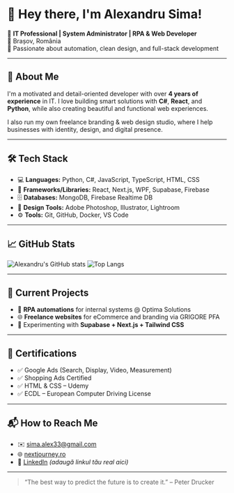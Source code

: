 # 👋 Hey there, I'm Alexandru Sima!

🎯 **IT Professional | System Administrator | RPA & Web Developer**  
📍 Brașov, România  
🧠 Passionate about automation, clean design, and full-stack development  

---

## 💼 About Me

I'm a motivated and detail-oriented developer with over **4 years of experience** in IT. I love building smart solutions with **C#**, **React**, and **Python**, while also creating beautiful and functional web experiences.

I also run my own freelance branding & web design studio, where I help businesses with identity, design, and digital presence.

---

## 🛠️ Tech Stack

- 💻 **Languages:** Python, C#, JavaScript, TypeScript, HTML, CSS
- 🧠 **Frameworks/Libraries:** React, Next.js, WPF, Supabase, Firebase
- 🗄️ **Databases:** MongoDB, Firebase Realtime DB
- 🎨 **Design Tools:** Adobe Photoshop, Illustrator, Lightroom
- ⚙️ **Tools:** Git, GitHub, Docker, VS Code

---

## 📈 GitHub Stats

![Alexandru's GitHub stats](https://github-readme-stats.vercel.app/api?username=SimaAlexandru99&show_icons=true&theme=tokyonight)
![Top Langs](https://github-readme-stats.vercel.app/api/top-langs/?username=SimaAlexandru99&layout=compact&theme=tokyonight)

---

## 🚀 Current Projects

- 🔄 **RPA automations** for internal systems @ Optima Solutions
- 🌐 **Freelance websites** for eCommerce and branding via GRIGORE PFA
- 🧪 Experimenting with **Supabase + Next.js + Tailwind CSS**

---

## 📜 Certifications

- ✅ Google Ads (Search, Display, Video, Measurement)
- ✅ Shopping Ads Certified
- ✅ HTML & CSS – Udemy
- ✅ ECDL – European Computer Driving License

---

## 📬 How to Reach Me

- ✉️ [sima.alex33@gmail.com](mailto:sima.alex33@gmail.com)
- 🌐 [nextjourney.ro](https://nextjourney.ro)
- 🔗 [LinkedIn](https://www.linkedin.com) *(adaugă linkul tău real aici)*

---

> “The best way to predict the future is to create it.” – Peter Drucker

